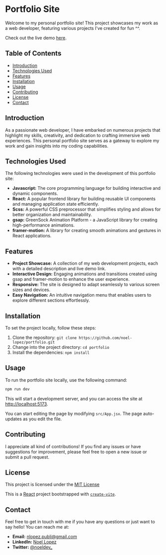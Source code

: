# Portfolio Site
Welcome to my personal portfolio site! This project showcases my work as a web developer, featuring various projects I've created for fun ^^.

Check out the live demo [here](https://nlpz-portfolio.vercel.app/).

<!--
<p align="center">
<img src="" alt="portfolio-site">
</p>
-->

## Table of Contents

- [Introduction](#introduction)
- [Technologies Used](#technologies-used)
- [Features](#features)
- [Installation](#installation)
- [Usage](#usage)
- [Contributing](#contributing)
- [License](#license)
- [Contact](#contact)

## Introduction

As a passionate web developer, I have embarked on numerous projects that highlight my skills, creativity, and dedication to crafting immersive web experiences. This personal portfolio site serves as a gateway to explore my work and gain insights into my coding capabilities.

## Technologies Used

The following technologies were used in the development of this portfolio site:

- **Javascript:** The core programming language for building interactive and dynamic components.
- **React:** A popular frontend library for building reusable UI components and managing application state efficiently.
- **Scss:** A powerful CSS preprocessor that simplifies styling and allows for better organization and maintainability.
- **gsap:** GreenSock Animation Platform - a JavaScript library for creating high-performance animations.
- **framer-motion:** A library for creating smooth animations and gestures in React applications.

## Features

- **Project Showcase:** A collection of my web development projects, each with a detailed description and live demo link.
- **Interactive Design:** Engaging animations and transitions created using gsap and framer-motion to enhance the user experience.
- **Responsive:** The site is designed to adapt seamlessly to various screen sizes and devices.
- **Easy Navigation:** An intuitive navigation menu that enables users to explore different sections effortlessly.

## Installation

To set the project locally, follow these steps:

1. Clone the repository: `git clone https://github.com/noel-lopez/portfolio.git`
2. Change into the project directory: `cd portfolio`
3. Install the dependencies: `npm install`

## Usage

To run the portfolio site locally, use the following command:

```bash
npm run dev
```

This will start a development server, and you can access the site at [http://localhost:5173](http://localhost:5173).

You can start editing the page by modifying `src/App.jsx`. The page auto-updates as you edit the file.

## Contributing

I appreciate all kind of contributions! If you find any issues or have suggestions for improvement, please feel free to open a new issue or submit a pull request.

## License

This project is licensed under the [MIT License](https://opensource.org/licenses/MIT)

This is a [React](https://reactjs.org) project bootstrapped with [`create-vite`](https://github.com/vitejs/vite/tree/main/packages/create-vite).

## Contact

Feel free to get in touch with me if you have any questions or just want to say hello! You can reach me at:

- **Email:** nlopez.publi@gmail.com
- **LinkedIn:** [Noel Lopez](https://www.linkedin.com/in/nlopezmo/)
- **Twitter:** [@noeldev_](https://twitter.com/noeldev_)